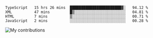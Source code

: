 <!--START_SECTION:waka-->
```text
TypeScript   15 hrs 26 mins  ███████████████████████▓░   94.12 % 
XML          47 mins         █▒░░░░░░░░░░░░░░░░░░░░░░░   04.81 % 
HTML         7 mins          ▒░░░░░░░░░░░░░░░░░░░░░░░░   00.71 % 
JavaScript   2 mins          ░░░░░░░░░░░░░░░░░░░░░░░░░   00.28 % 
```
<!--END_SECTION:waka-->
<img src="https://github-readme-streak-stats.herokuapp.com/?user=pahas&theme=white" alt="My contributions" />
